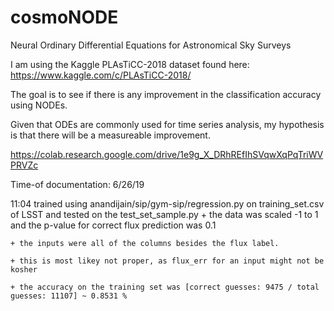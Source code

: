 # cosmoNODE
Neural Ordinary Differential Equations for Astronomical Sky Surveys

I am using the Kaggle PLAsTiCC-2018 dataset found here: https://www.kaggle.com/c/PLAsTiCC-2018/

The goal is to see if there is any improvement in the classification accuracy using NODEs.

Given that ODEs are commonly used for time series analysis, my hypothesis is that there will be a measureable improvement.

https://colab.research.google.com/drive/1e9g_X_DRhREfIhSVqwXqPqTriWVPRVZc





Time-of documentation:
6/26/19

11:04 trained using anandijain/sip/gym-sip/regression.py on training_set.csv of LSST and tested on the test_set_sample.py
	+ the data was scaled -1 to 1 and the p-value for correct flux prediction was 0.1

	+ the inputs were all of the columns besides the flux label.

	+ this is most likey not proper, as flux_err for an input might not be kosher

	+ the accuracy on the training set was [correct guesses: 9475 / total guesses: 11107] ~ 0.8531 %
	